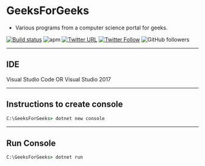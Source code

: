 # GeeksForGeeks

* Various programs from a computer science portal for geeks.

[![Build status](https://avvarma.visualstudio.com/ProgLan/_apis/build/status/GeeksForGeeks?branchName=master)](https://avvarma.visualstudio.com/ProgLan/_build/latest?definitionId=95)
![apm](https://img.shields.io/apm/l/vim-mode.svg)
[![Twitter URL](https://img.shields.io/twitter/url/http/shields.io.svg?style=social)](https://twitter.com/iAvinashVarma) [![Twitter Follow](https://img.shields.io/twitter/follow/iAvinashVarma.svg?style=social&label=Follow)](https://twitter.com/iAvinashVarma)
![GitHub followers](https://img.shields.io/github/followers/iAvinashVarma.svg?style=flat-square&label=Follow)

---

## IDE

Visual Studio Code OR Visual Studio 2017

---

## Instructions to create console

```cmd
C:\GeeksForGeeks> dotnet new console
```

---

## Run Console

```cmd
C:\GeeksForGeeks> dotnet run
```